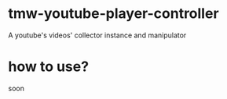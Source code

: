 # tmw-youtube-player-controller
A youtube's videos' collector instance and manipulator

# how to use?

soon
